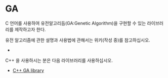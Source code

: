 # GA

C 언어를 사용하여 유전알고리듬(GA:Genetic Algorithm)을 구현할 수 있는 
라이브러리를 제작하고자 한다.

유전 알고리즘에 관한 설명과 사용법에 관해서는 위키(작성 중)를 참고하십시오.

* [유전알고리즘]:(https://github.com/namsong/GA/wiki)

C++ 을 사용하시는 분은 다음 라이브러리를 사용하십시오.

* [C++ GA library](http://lancet.mit.edu/ga/)

